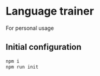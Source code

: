 # Language trainer
For personal usage

## Initial configuration
```javascript
npm i
npm run init
```


